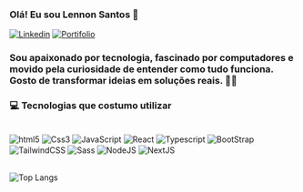 ### Olá! Eu sou Lennon Santos 👋

[![Linkedin](https://img.shields.io/badge/LinkedIn-0077B5?style=for-the-badge&logo=linkedin&logoColor=white)](https://www.linkedin.com/in/lennon-santos-052064274/)
[![Portifolio](https://img.shields.io/badge/Portfolio-255E63?style=for-the-badge&logo=About.me&logoColor=white)]()

### Sou apaixonado por tecnologia, fascinado por computadores e movido pela curiosidade de entender como tudo funciona. Gosto de transformar ideias em soluções reais. 👨‍💻




### 💻 Tecnologias que costumo utilizar

<div style="display: inline_block"></br>
    <img align="center" alt="html5" src="https://img.shields.io/badge/HTML5-E34F26?style=for-the-badge&logo=html5&logoColor=white" />
    <img align="center" alt="Css3" src="https://img.shields.io/badge/CSS3-1572B6?style=for-the-badge&logo=css3&logoColor=white" />
    <img align="center" alt="JavaScript" src="https://img.shields.io/badge/JavaScript-323330?style=for-the-badge&logo=javascript&logoColor=F7DF1E" />
    <img align="center" alt="React" src="https://img.shields.io/badge/React-20232A?style=for-the-badge&logo=react&logoColor=61DAFB" />
    <img align="center" alt="Typescript" src="https://img.shields.io/badge/TypeScript-007ACC?style=for-the-badge&logo=typescript&logoColor=white" />
    <img align="center" alt="BootStrap" src="https://img.shields.io/badge/Bootstrap-563D7C?style=for-the-badge&logo=bootstrap&logoColor=white" />
    <img align="center" alt="TailwindCSS" src="https://img.shields.io/badge/Tailwind_CSS-38B2AC?style=for-the-badge&logo=tailwind-css&logoColor=white" />
    <img align="center" alt="Sass" src="https://img.shields.io/badge/Sass-CC6699?style=for-the-badge&logo=sass&logoColor=white" />
    <img align="center" alt="NodeJS" src="https://img.shields.io/badge/Node%20js-339933?style=for-the-badge&logo=nodedotjs&logoColor=white" />
    <img align="center" alt="NextJS" src="https://img.shields.io/badge/next%20js-000000?style=for-the-badge&logo=nextdotjs&logoColor=white" />
</div></br>

![Top Langs](https://github-readme-stats.vercel.app/api/top-langs/?username=LennonRsantos&layout=compact)
